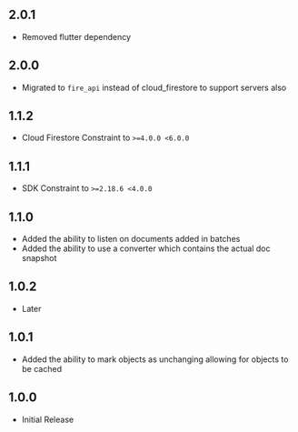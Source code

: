 ## 2.0.1
* Removed flutter dependency 

## 2.0.0
* Migrated to `fire_api` instead of cloud_firestore to support servers also

## 1.1.2
* Cloud Firestore Constraint to `>=4.0.0 <6.0.0`

## 1.1.1
* SDK Constraint to `>=2.18.6 <4.0.0`

## 1.1.0
* Added the ability to listen on documents added in batches
* Added the ability to use a converter which contains the actual doc snapshot

## 1.0.2
* Later

## 1.0.1
* Added the ability to mark objects as unchanging allowing for objects to be cached

## 1.0.0
* Initial Release
